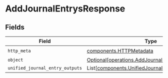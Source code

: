 # AddJournalEntrysResponse


## Fields

| Field                                                                                                        | Type                                                                                                         | Required                                                                                                     | Description                                                                                                  |
| ------------------------------------------------------------------------------------------------------------ | ------------------------------------------------------------------------------------------------------------ | ------------------------------------------------------------------------------------------------------------ | ------------------------------------------------------------------------------------------------------------ |
| `http_meta`                                                                                                  | [components.HTTPMetadata](../../models/components/httpmetadata.md)                                           | :heavy_check_mark:                                                                                           | N/A                                                                                                          |
| `object`                                                                                                     | [Optional[operations.AddJournalEntrysResponseBody]](../../models/operations/addjournalentrysresponsebody.md) | :heavy_minus_sign:                                                                                           | N/A                                                                                                          |
| `unified_journal_entry_outputs`                                                                              | List[[components.UnifiedJournalEntryOutput](../../models/components/unifiedjournalentryoutput.md)]           | :heavy_minus_sign:                                                                                           | N/A                                                                                                          |